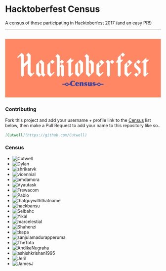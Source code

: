 # Hacktoberfest Census

A census of those participating in Hacktoberfest 2017 (and an easy PR!)

---
![Hacktoberfest-Census](Hackcensus.png "Hacktoberfest-Census")
---

### Contributing
Fork this project and add your username + profile link to the [Census](https://github.com/Cutwell/Hacktoberfest-Census#census) list below, then make a Pull Request to add your name to this repository like so..
```markdown
[Cutwell](https://github.com/Cutwell)
```

### Census
 - ![Cutwell](https://github.com/Cutwell)
 - ![Dylan](https://github.com/dylanmaryk)
 - ![shrikarvk](https://github.com/shrikarvk)
 - ![vicennial](https://github.com/vicennial)
 - ![pmdamora](https://github.com/pmdamora)
 - ![Vyautask](https://github.com/vytautask)
 - ![Frewacom](https://github.com/Frewacom)
 - ![Pablo](https://github.com/pablo0910)
 - ![thatguywiththatname](https://github.com/thatguywiththatname)
 - ![hackbansu](https://github.com/hackbansu)
 - ![Selbahc](https://github.com/Selbahc)
 - ![Yikal](https://github.com/Yikal)
 - ![marcelestial](https://github.com/marcelestial)
 - ![Shahenzi](https://github.com/Shahenzi)
 - ![tkapa](https://github.com/tkapa)
 - ![sanjulamadurapperuma](https://github.com/sanjulamadurapperuma)
 - ![TheTota](https://github.com/TheTota)
 - ![AndikaNugraha](https://github.com/AndikaNugraha11)
 - ![ashishkrishan1995](https://github.com/ashishkrishan1995)
 - ![Jeril](https://github.com/jerilseb)
 - ![JamesJ](https://github.com/JamesJ)

